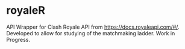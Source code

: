 # royaleR
API Wrapper for Clash Royale API from https://docs.royaleapi.com/#/.  Developed to allow for studying of the matchmaking ladder. Work in Progress.
